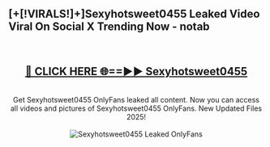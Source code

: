 <h2>[+[!VIRALS!]+]Sexyhotsweet0455 Leaked Video Viral On Social X Trending Now - notab</h2>
<br>
<div align="center">
<h2><a href="https://libra.edu.pl?Sexyhotsweet0455" rel="nofollow">🔴 CLICK HERE 🌐==►► Sexyhotsweet0455</a></h2>
<br>
Get Sexyhotsweet0455 OnlyFans leaked all content. Now you can access all videos and pictures of Sexyhotsweet0455 OnlyFans. New Updated Files 2025!
<br>
<br>
<a href="https://libra.edu.pl?Sexyhotsweet0455" rel="nofollow" data-target="animated-image.originalLink"><img src="https://i.ibb.co.com/WyWwxjT/player-gif2.gif" alt="Sexyhotsweet0455 Leaked OnlyFans" style="max-width: 100%; display: inline-block;" data-target="animated-image.originalImage"></a>
</div>
<br>